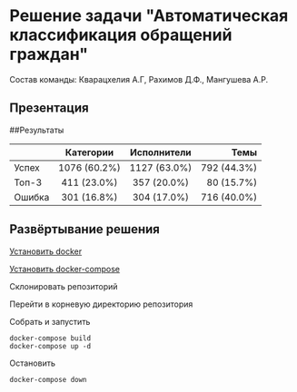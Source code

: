 # Решение задачи "Автоматическая классификация обращений граждан"

Состав команды: Кварацхелия А.Г, Рахимов Д.Ф., Мангушева А.Р.

## Презентация


##Результаты

|        |   Категории   | Исполнители  |    Темы     |
| ------ |:-------------:|:------------:|------------:|
| Успех  | 1076 (60.2%)  | 1127 (63.0%) | 792 (44.3%) |
| Топ-3  |  411 (23.0%)  |  357 (20.0%) |  80 (15.7%) |
| Ошибка |  301 (16.8%)  |  304 (17.0%) | 716 (40.0%) |

## Развёртывание решения

[Установить docker](https://docs.docker.com/install/)

[Установить docker-compose](https://docs.docker.com/compose/install/)

Склонировать репозиторий

Перейти в корневую директорию репозитория

Собрать и запустить
```
docker-compose build
docker-compose up -d
```

Остановить
```
docker-compose down
```

